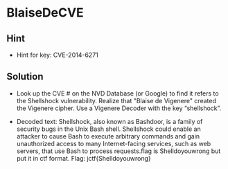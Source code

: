 # BlaiseDeCVE

## Hint
* Hint for key: CVE-2014-6271

## Solution
* Look up the CVE # on the NVD Database (or Google) to find it refers to the Shellshock vulnerability. Realize that "Blaise de Vigenere" created the Vigenere cipher.  Use a Vigenere Decoder with the key “shellshock”.  

* Decoded text: Shellshock, also known as Bashdoor, is a family of security bugs in the Unix Bash shell. Shellshock could enable an attacker to cause Bash to execute arbitrary commands and gain unauthorized access to many Internet-facing services, such as web servers, that use Bash to process requests.flag is Shelldoyouwrong but put it in ctf format.
  Flag: jctf{Shelldoyouwrong}

